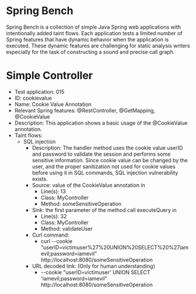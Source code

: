 # Spring Bench

Spring Bench is a collection of simple Java Spring web applications with intentionally added taint flows. 
Each application tests a limited number of Spring features that have dynamic behavior when the application is executed. 
These dynamic features are challenging for static analysis writers especially for the task of constructing a sound and precise call graph.   


# Simple Controller

* Test application: 015
* ID: cookievalue
* Name: Cookie Value Annotation
* Relevant Spring features: @RestController, @GetMapping, @CookieValue
* Description: This application shows a basic usage of the @CookieValue annotation. 
* Taint flows: 
  * SQL injection
    * Description: The handler method uses the cookie value userID and password to validate the session and performs some sensitive information. Since cookie value can be changed by the user, and the proper sanitization not used for cookie values before using it in SQL commands, SQL injection vulnerability exists.  
    * Source: value of the CookieValue annotation in 
        * Line(s): 13
        * Class: MyController
        * Method: someSensitiveOperation
    * Sink: the first parameter of the method call executeQuery in
        * Line(s): 32
        * Class: MyController
        * Method: validateUser
    * Curl command: 
        * curl --cookie "userID=victimuser%27%20UNION%20SELECT%20%27iamevil;password=iamevil" http://localhost:8080/someSensitiveOperation
    * URL decoded link: (Only for human understanding)
        * --cookie "userID=victimuser' UNION SELECT 'iamevil;password=iamevil" http://localhost:8080/someSensitiveOperation


